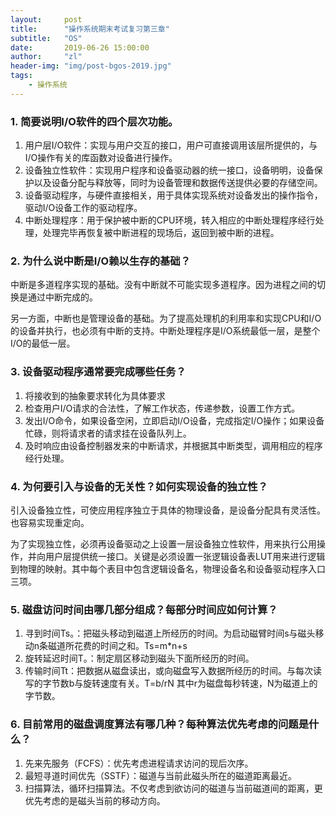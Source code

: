 ```yaml
---
layout:     post
title:      "操作系统期末考试复习第三章"
subtitle:   "OS"
date:       2019-06-26 15:00:00
author:     "zl"
header-img: "img/post-bgos-2019.jpg"
tags:
    - 操作系统
---
```



### 1. 简要说明I/O软件的四个层次功能。
1. 用户层I/O软件：实现与用户交互的接口，用户可直接调用该层所提供的，与I/O操作有关的库函数对设备进行操作。
2. 设备独立性软件：实现用户程序和设备驱动器的统一接口，设备明明，设备保护以及设备分配与释放等，同时为设备管理和数据传送提供必要的存储空间。
3. 设备驱动程序，与硬件直接相关，用于具体实现系统对设备发出的操作指令，驱动I/O设备工作的驱动程序。
4. 中断处理程序：用于保护被中断的CPU环境，转入相应的中断处理程序经行处理，处理完毕再恢复被中断进程的现场后，返回到被中断的进程。
   
### 2. 为什么说中断是I/O赖以生存的基础？
中断是多道程序实现的基础。没有中断就不可能实现多道程序。因为进程之间的切换是通过中断完成的。

另一方面，中断也是管理设备的基础。为了提高处理机的利用率和实现CPU和I/O的设备并执行，也必须有中断的支持。中断处理程序是I/O系统最低一层，是整个I/O的最低一层。

### 3. 设备驱动程序通常要完成哪些任务？
1. 将接收到的抽象要求转化为具体要求
2. 检查用户I/O请求的合法性，了解工作状态，传递参数，设置工作方式。
3. 发出I/O命令，如果设备空闲，立即启动I/O设备，完成指定I/O操作；如果设备忙碌，则将请求者的请求挂在设备队列上。
4. 及时响应由设备控制器发来的中断请求，并根据其中断类型，调用相应的程序经行处理。
   
### 4. 为何要引入与设备的无关性？如何实现设备的独立性？

引入设备独立性，可使应用程序独立于具体的物理设备，是设备分配具有灵活性。也容易实现重定向。

为了实现独立性，必须再设备驱动之上设置一层设备独立性软件，用来执行公用操作，并向用户层提供统一接口。关键是必须设置一张逻辑设备表LUT用来进行逻辑到物理的映射。其中每个表目中包含逻辑设备名，物理设备名和设备驱动程序入口三项。
### 5. 磁盘访问时间由哪几部分组成？每部分时间应如何计算？
1. 寻到时间Ts。：把磁头移动到磁道上所经历的时间。为启动磁臂时间s与磁头移动n条磁道所花费的时间之和。Ts=m*n+s
2. 旋转延迟时间T。：制定扇区移动到磁头下面所经历的时间。
3. 传输时间Tt：把数据从磁盘读出，或向磁盘写入数据所经历的时间。与每次读写的字节数b与旋转速度有关。T=b/rN 其中r为磁盘每秒转速，N为磁道上的字节数。
   
### 6. 目前常用的磁盘调度算法有哪几种？每种算法优先考虑的问题是什么？
1. 先来先服务（FCFS）：优先考虑进程请求访问的现后次序。
2. 最短寻道时间优先（SSTF）：磁道与当前此磁头所在的磁道距离最近。
3. 扫描算法，循环扫描算法。不仅考虑到欲访问的磁道与当前磁道间的距离，更优先考虑的是磁头当前的移动方向。